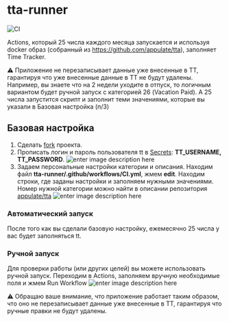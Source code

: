 # tta-runner

![CI](https://github.com/nrukavkov/tta-runner/workflows/CI/badge.svg)

Actions, который 25 числа каждого месяца запускается и используя docker образ (собранный из https://github.com/appulate/tta), заполняет Time Tracker.

⚠️ Приложение не перезаписывает данные уже внесенные в ТТ, гарантируя что уже внесенные данные в ТТ не будут удалены. Например, вы знаете что на 2 недели уходите в отпуск, то логичным вариантом будет ручной запуск с категорией 26 (Vacation Paid). А 25 числа запустится скрипт и заполнит теми значениями, которые вы указали в Базовая настройка (п/3)

## Базовая настройка

 1. Сделать [fork](https://docs.github.com/en/github/getting-started-with-github/fork-a-repo) проекта.
 2. Прописать логин и пароль пользователя tt в [Secrets](https://docs.github.com/en/actions/configuring-and-managing-workflows/creating-and-storing-encrypted-secrets): **TT_USERNAME, TT_PASSWORD**. 
 ![enter image description here](https://github.com/nrukavkov/tta-runner/raw/master/readme/example_01.png)
 3. Задаем персональные настройки категории и описания. Находим файл **tta-runner/.github/workflows/CI.yml**, жмем **edit**. Находим строки, где заданы настройки и заполняем нужными значениями. Номер нужной категории можно найти в описании репозитория [appulate/tta](https://github.com/appulate/tta/blob/master/README.rst)
 ![enter image description here](https://github.com/nrukavkov/tta-runner/raw/master/readme/example_03.png)

### Автоматический запуск

После того как вы сделали базовую настройку, ежемесячно 25 числа у вас будет заполняться tt. 

### Ручной запуск

Для проверки работы (или других целей) вы можете использовать ручной запуск. Переходим в Actions, заполняем вручную необходимые поля и жмем Run Workflow
![enter image description here](https://github.com/nrukavkov/tta-runner/raw/master/readme/example_04.png)

:warning: Обращаю ваше внимание, что приложение работает таким образом, что оно не перезаписывает данные уже внесенные в ТТ, гарантируя что ручные правки не будут удалены. 
